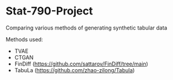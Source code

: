 # Stat-790-Project

Comparing various methods of generating synthetic tabular data

Methods used:
- TVAE
- CTGAN
- FinDiff (https://github.com/sattarov/FinDiff/tree/main)
- TabuLa (https://github.com/zhao-zilong/Tabula)